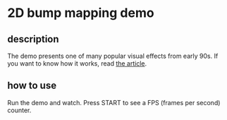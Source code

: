 # 2D bump mapping demo

## description
The demo presents one of many popular visual effects from early 90s. If you want to know how it works, read [the article](http://archive.gamedev.net/archive/reference/articles/article327.html).

## how to use
Run the demo and watch. Press START to see a FPS (frames per second) counter.
